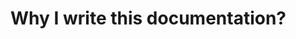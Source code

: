 # Why I write this documentation?

<!-- > This documents is to help me(or you) easy, quick to do something in you process programming with iOS, Android, Swift, Python, Dart, Javascript, Flutter, React Native, Github...and so on. Everything related to the programming.

This documents includes a lot of the examples, tutorials, short tips, exprience and so on. All of this things UPDATING NEWEST, REALITY and helpful for DEVELOPER, help them save a day!

As developers we want to:

- know a place to just COPY AND PASTE something that we have knew a quickly more than search and take long time with google.
- very simple and easy to read the summaries.
- record everything(David Ho's experience) with over 5 year develop on multiple platform(Mobile, Windows, Server, Linux...)
- all knowledge has been shared from reality.
- have many developers following the same patterns and conventions in this documentation.
- help develop fast and easy.
- updateing and newst.

This documentation was designed to meet all of these needs and many more.

There are many solutions and short tips which one to help you implement the task. There is no one perfect documentation solution! What's important is that you pick the one that works best for your team and your project.

This documentation was designed with three core values in mind:

- **Simple:** Easy to understand & can be used by developers with varying skill levels.
- **Powerful:** Help make amazing, complex applications by composing them of smaller components.
- **Find:** Easily find every aspect of the application development so that we can reusable -->
